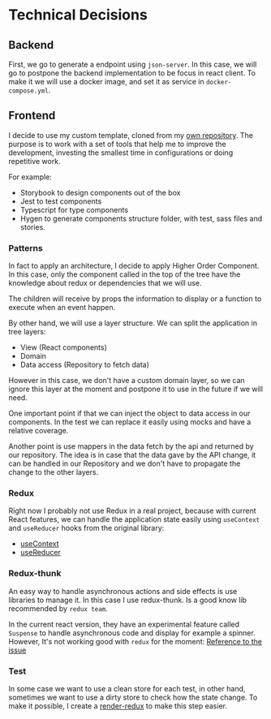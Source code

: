 # Technical Decisions

## Backend
First, we go to generate a endpoint using `json-server`. In this case, we will go to postpone the backend implementation 
to be focus in react client. To make it we will use a docker image, and set it as service in `docker-compose.yml`.

## Frontend
I decide to use my custom template, cloned from my [own repository](https://github.com/adrian-afergon/react-boilerplate).
The purpose is to work with a set of tools that help me to improve the development, investing the smallest time in 
configurations or doing repetitive work.

For example:
- Storybook to design components out of the box
- Jest to test components
- Typescript for type components 
- Hygen to generate components structure folder, with test, sass files and stories. 

### Patterns

In fact to apply an architecture, I decide to apply Higher Order Component. In this case, only the
component called in the top of the tree have the knowledge about redux or dependencies that we will use.

The children will receive by props the information to display or a function to execute when an event happen.

By other hand, we will use a layer structure. We can split the application in tree layers:
- View (React components)
- Domain
- Data access (Repository to fetch data)

However in this case, we don't have a custom domain layer, so we can ignore this layer at the moment and 
postpone it to use in the future if we will need.

One important point if that we can inject the object to data access in our components. In the test we can replace 
it easily using mocks and have a relative coverage.

Another point is use mappers in the data fetch by the api and returned by our repository. The idea is in case that the 
data gave by the API change, it can be handled in our Repository and we don't have to propagate the change to the other 
layers.

### Redux
Right now I probably not use Redux in a real project, because with current React features, we can handle the application
state easily using `useContext` and `useReducer` hooks from the original library:

- [useContext](https://es.reactjs.org/docs/hooks-reference.html#usecontext)
- [useReducer](https://es.reactjs.org/docs/hooks-reference.html#usereducer)


### Redux-thunk
An easy way to handle asynchronous actions and side effects is use libraries to manage it. In this case I use redux-thunk.
Is a good know lib recommended by `redux team`.

In the current react version, they have an experimental feature called `Suspense` to handle asynchronous code and display
for example a spinner. However, It's not working good with `redux` for the moment:
[Reference to the issue](https://github.com/facebook/react/issues/15201#issuecomment-476792529)  

### Test
In some case we want to use a clean store for each test, in other hand, sometimes we want to use a dirty store to check 
how the state change. To make it possible, I create a [render-redux](./web/src/testHelpers/render-redux.tsx) to make
this step easier.
